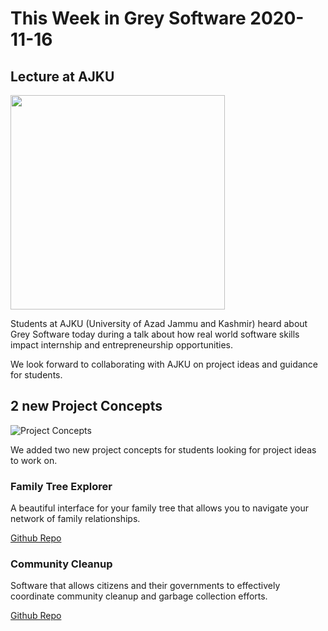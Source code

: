 # This Week in Grey Software 2020-11-16

## Lecture at AJKU

<img style="height:343px;" src="https://org.grey.software/2020-11-16/ajku-cert.jpg">

Students at AJKU (University of Azad Jammu and Kashmir) heard about Grey
Software today during a talk about how real world software skills impact
internship and entrepreneurship opportunities.

We look forward to collaborating with AJKU on project ideas and guidance for
students.

## 2 new Project Concepts

![Project Concepts](/2020-11-16/project-concepts.png)

We added two new project concepts for students looking for project ideas to work
on.

### Family Tree Explorer

A beautiful interface for your family tree that allows you to navigate your
network of family relationships.

[Github Repo](https://github.com/grey-software/family-tree-explorer)

### Community Cleanup

Software that allows citizens and their governments to effectively coordinate
community cleanup and garbage collection efforts.

[Github Repo](https://github.com/grey-software/community-cleanup)
